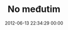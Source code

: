 ---
title: "No međutim"
date: 2012-06-13 22:34:29 00:00
permalink: /nomedjutim
twitter: "nomedjutim"
likes: [729,700]
id: 1015
gravatar: "http://www.gravatar.com/avatar/f90d0fb58ccd1f7067b8356a55112fa7"
---